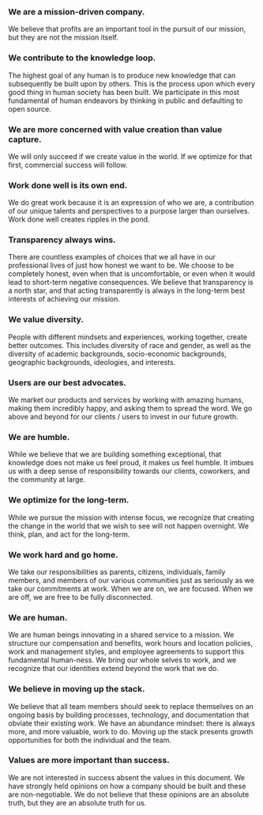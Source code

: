 ### We are a mission-driven company.

We believe that profits are an important tool in the pursuit of our mission, but they are not the mission itself.

### We contribute to the knowledge loop.

The highest goal of any human is to produce new knowledge that can subsequently be built upon by others. This is the process upon which every good thing in human society has been built. We participate in this most fundamental of human endeavors by thinking in public and defaulting to open source.

### We are more concerned with value creation than value capture.

We will only succeed if we create value in the world. If we optimize for that first, commercial success will follow.

### Work done well is its own end.

We do great work because it is an expression of who we are, a contribution of our unique talents and perspectives to a purpose larger than ourselves. Work done well creates ripples in the pond.

### Transparency always wins.

There are countless examples of choices that we all have in our professional lives of just how honest we want to be. We choose to be completely honest, even when that is uncomfortable, or even when it would lead to short-term negative consequences. We believe that transparency is a north star, and that acting transparently is always in the long-term best interests of achieving our mission.

### We value diversity.

People with different mindsets and experiences, working together, create better outcomes. This includes diversity of race and gender, as well as the diversity of academic backgrounds, socio-economic backgrounds, geographic backgrounds, ideologies, and interests.

### Users are our best advocates.

We market our products and services by working with amazing humans, making them incredibly happy, and asking them to spread the word. We go above and beyond for our clients / users to invest in our future growth.

### We are humble.

While we believe that we are building something exceptional, that knowledge does not make us feel proud, it makes us feel humble. It imbues us with a deep sense of responsibility towards our clients, coworkers, and the community at large.

### We optimize for the long-term.

While we pursue the mission with intense focus, we recognize that creating the change in the world that we wish to see will not happen overnight. We think, plan, and act for the long-term.

### We work hard and go home.

We take our responsibilities as parents, citizens, individuals, family members, and members of our various communities just as seriously as we take our commitments at work. When we are on, we are focused. When we are off, we are free to be fully disconnected.

### We are human.

We are human beings innovating in a shared service to a mission. We structure our compensation and benefits, work hours and location policies, work and management styles, and employee agreements to support this fundamental human-ness. We bring our whole selves to work, and we recognize that our identities extend beyond the work that we do.

### We believe in moving up the stack.

We believe that all team members should seek to replace themselves on an ongoing basis by building processes, technology, and documentation that obviate their existing work. We have an abundance mindset: there is always more, and more valuable, work to do. Moving up the stack presents growth opportunities for both the individual and the team.    

### Values are more important than success.

We are not interested in success absent the values in this document. We have strongly held opinions on how a company should be built and these are non-negotiable. We do not believe that these opinions are an absolute truth, but they are an absolute truth for us.

